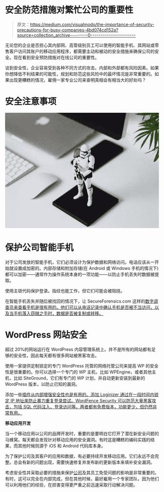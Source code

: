 # 安全防范措施对繁忙公司的重要性

> 原文：<https://medium.com/visualmodo/the-importance-of-security-precautions-for-busy-companies-4bd074cd152a?source=collection_archive---------0----------------------->

无论您的企业是否担心其内部网、高管级别员工可以使用的智能手机、其网站或零售客户访问其账户的移动应用程序，都需要主动和被动的安全措施来确保公司的安全。现在看到安全预防措施对在线公司的重要性。

谈到安全性，企业容易受到各种不同方式的攻击。内部和外部都有风险因素。如果你想降低不利结果的可能性，规划和防范这些风险中的最坏情况是非常重要的。如果出现更糟糕的情况，雇佣一家专业公司来查明真相会有相当大的好处吗？

# 安全注意事项

![](img/3cc16b92ac2b4702c54a6da95891efb4.png)

# 保护公司智能手机

对于公司发放的智能手机，它们必须设计为保护数据和网络访问。电话应该从一开始就设置成加密的。内部存储和附加存储(在 Android 或 Windows 手机的情况下)都可以加密——通常作为操作系统本身的一项功能——以防止手机丢失时数据被提取。

使用主锁代码保护登录。指纹也能工作，但它们可能会被阻挠。

在智能手机丢失并随后被找回的情况下，让 SecureForensics.com 这样的[数字调查员来查看手机是很有用的。他们可以从电话记录中确认手机是否被不当访问，以及当手机落入窃贼之手时，数据是否被复制或转移。](https://www.secureforensics.com/)

# WordPress 网站安全

超过 20%的网站运行在 WordPress 内容管理系统上。并不是所有的网站都有足够的安全性，因此每天都有很多网站被黑客攻击。

使用一家提供定制锁定的专门 WordPress 托管的网络托管公司来提高 WP 的安全性是很重要的。你可以选择一个专门的 WP 主机，比如 WPEngine，或者其他主机，比如 SiteGround，它们有专门的 WP 计划，并自动更新安装到最新的 WordPress 版本，以防止已知的漏洞。

添加一些[插件从内部增强安全性也是有用的。添加 Loginizer 通过在一段时间内锁定 IP 地址来防止暴力重复登录尝试。WordFence Security 可以防范大量黑客攻击，包括 SQL 代码注入、登录访问等。两者都有免费版本，功能更少，但仍然非常有用。](https://visualmodo.com/)

**移动应用开发**

当一个移动应用以公司的品牌开发时，重要的是要明白它打开了潜在新安全问题的马蜂窝。每天都会发现针对移动应用的安全漏洞。有时这是糟糕的编码实践的结果，而其他时候则源于 iOS 和 Android 代码库本身。

为了保护公司及其客户的应用和数据，有必要持续开发移动应用。它们永远不会完整。总会有新的问题出现，需要快速修复并发布新的更新版本来填补安全漏洞。

考虑安全性并采取必要的措施来保护[公司](https://awards.visualmodo.com/)及其员工免受问题的影响是非常重要的。有时，这可以完全在内部完成，但在其他时候，最好雇用一个专家团队，因为他们可以利用他们的经验，在损害变得更严重之前迅速采取行动解决问题。